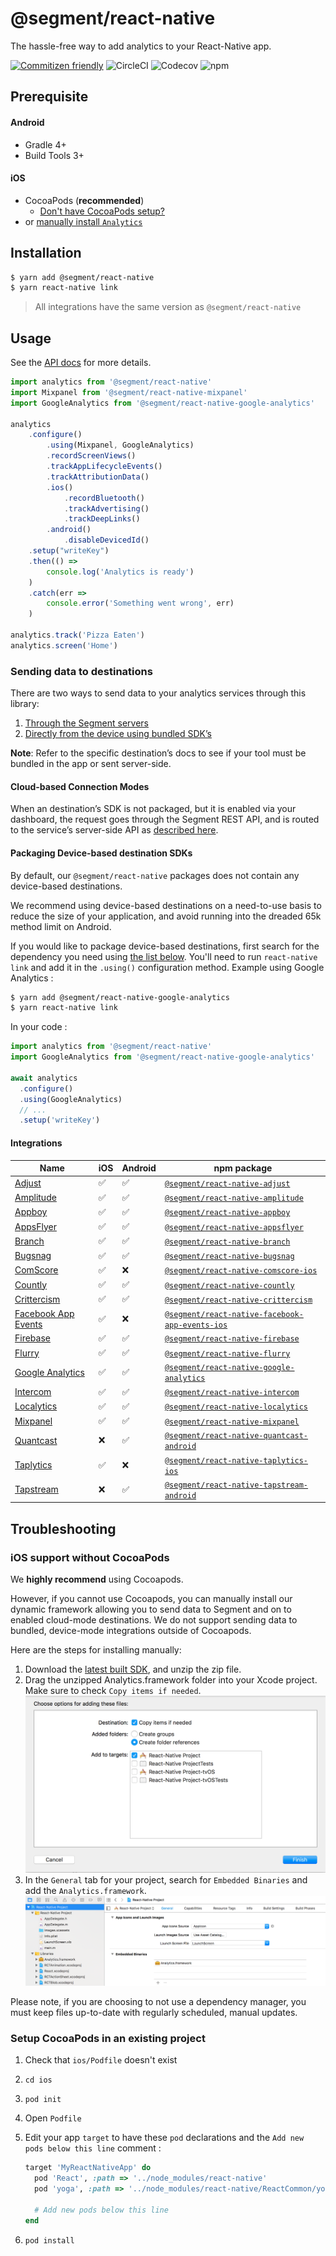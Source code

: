 # @segment/react-native

The hassle-free way to add analytics to your React-Native app.

[![Commitizen friendly](https://img.shields.io/badge/commitizen-friendly-brightgreen.svg)](http://commitizen.github.io/cz-cli/) ![CircleCI](https://img.shields.io/circleci/project/github/segment/analytics-react-native.svg) ![Codecov](https://img.shields.io/codecov/c/github/segment/analytics-react-native.svg) ![npm](https://img.shields.io/npm/v/@segment/react-native.svg)

## Prerequisite

#### Android

- Gradle 4+
- Build Tools 3+

#### iOS

- CocoaPods (**recommended**)
  - [Don't have CocoaPods setup?](#setup-cocoapods-in-an-existing-project)
- or [manually install `Analytics`](#ios-support-without-cocoapods)

## Installation

```bash
$ yarn add @segment/react-native
$ yarn react-native link
```

> All integrations have the same version as `@segment/react-native`

## Usage

See the [API docs](packages/core/docs/classes/analytics.client.md) for more details.

<!-- prettier-ignore -->
```js
import analytics from '@segment/react-native'
import Mixpanel from '@segment/react-native-mixpanel'
import GoogleAnalytics from '@segment/react-native-google-analytics'

analytics
    .configure()
        .using(Mixpanel, GoogleAnalytics)
        .recordScreenViews()
        .trackAppLifecycleEvents()
        .trackAttributionData()
        .ios()
            .recordBluetooth()
            .trackAdvertising()
            .trackDeepLinks()
        .android()
            .disableDevicedId()
    .setup("writeKey")
    .then(() =>
        console.log('Analytics is ready')
    )
    .catch(err =>
        console.error('Something went wrong', err)
    )

analytics.track('Pizza Eaten')
analytics.screen('Home')
```

### Sending data to destinations

<!-- Based on https://segment.com/docs/sources/mobile/android/#sending-data-to-destinations -->

There are two ways to send data to your analytics services through this library:

1.  [Through the Segment servers](#cloud-based-connection-modes)
2.  [Directly from the device using bundled SDK’s](#packaging-device-based-destination-sdks)

**Note**: Refer to the specific destination’s docs to see if your tool must be bundled in the app or sent server-side.

#### Cloud-based Connection Modes

When an destination’s SDK is not packaged, but it is enabled via your dashboard, the request goes through the Segment REST API, and is routed to the service’s server-side API as [described here](https://segment.com/docs/integrations/#connection-modes).

#### Packaging Device-based destination SDKs

By default, our `@segment/react-native` packages does not contain any device-based destinations.

We recommend using device-based destinations on a need-to-use basis to reduce the size of your application, and avoid running into the dreaded 65k method limit on Android.

If you would like to package device-based destinations, first search for the dependency you need using [the list below](#integrations).
You'll need to run `react-native link` and add it in the `.using()` configuration method. Example using Google Analytics :

```bash
$ yarn add @segment/react-native-google-analytics
$ yarn react-native link
```

In your code :

```js
import analytics from '@segment/react-native'
import GoogleAnalytics from '@segment/react-native-google-analytics'

await analytics
  .configure()
  .using(GoogleAnalytics)
  // ...
  .setup('writeKey')
```

#### Integrations

<!-- AUTOGEN:INTEGRATIONS:BEGIN -->

| Name                                                                                               | iOS                | Android            | npm package                                                                                                                    |
| -------------------------------------------------------------------------------------------------- | ------------------ | ------------------ | ------------------------------------------------------------------------------------------------------------------------------ |
| [Adjust](https://www.npmjs.com/package/@segment/react-native-adjust)                               | :white_check_mark: | :white_check_mark: | [`@segment/react-native-adjust`](https://www.npmjs.com/package/@segment/react-native-adjust)                                   |
| [Amplitude](https://www.npmjs.com/package/@segment/react-native-amplitude)                         | :white_check_mark: | :white_check_mark: | [`@segment/react-native-amplitude`](https://www.npmjs.com/package/@segment/react-native-amplitude)                             |
| [Appboy](https://www.npmjs.com/package/@segment/react-native-appboy)                               | :white_check_mark: | :white_check_mark: | [`@segment/react-native-appboy`](https://www.npmjs.com/package/@segment/react-native-appboy)                                   |
| [AppsFlyer](https://www.npmjs.com/package/@segment/react-native-appsflyer)                         | :white_check_mark: | :white_check_mark: | [`@segment/react-native-appsflyer`](https://www.npmjs.com/package/@segment/react-native-appsflyer)                             |
| [Branch](https://www.npmjs.com/package/@segment/react-native-branch)                               | :white_check_mark: | :white_check_mark: | [`@segment/react-native-branch`](https://www.npmjs.com/package/@segment/react-native-branch)                                   |
| [Bugsnag](https://www.npmjs.com/package/@segment/react-native-bugsnag)                             | :white_check_mark: | :white_check_mark: | [`@segment/react-native-bugsnag`](https://www.npmjs.com/package/@segment/react-native-bugsnag)                                 |
| [ComScore](https://www.npmjs.com/package/@segment/react-native-comscore-ios)                       | :white_check_mark: | :x:                | [`@segment/react-native-comscore-ios`](https://www.npmjs.com/package/@segment/react-native-comscore-ios)                       |
| [Countly](https://www.npmjs.com/package/@segment/react-native-countly)                             | :white_check_mark: | :white_check_mark: | [`@segment/react-native-countly`](https://www.npmjs.com/package/@segment/react-native-countly)                                 |
| [Crittercism](https://www.npmjs.com/package/@segment/react-native-crittercism)                     | :white_check_mark: | :white_check_mark: | [`@segment/react-native-crittercism`](https://www.npmjs.com/package/@segment/react-native-crittercism)                         |
| [Facebook App Events](https://www.npmjs.com/package/@segment/react-native-facebook-app-events-ios) | :white_check_mark: | :x:                | [`@segment/react-native-facebook-app-events-ios`](https://www.npmjs.com/package/@segment/react-native-facebook-app-events-ios) |
| [Firebase](https://www.npmjs.com/package/@segment/react-native-firebase)                           | :white_check_mark: | :white_check_mark: | [`@segment/react-native-firebase`](https://www.npmjs.com/package/@segment/react-native-firebase)                               |
| [Flurry](https://www.npmjs.com/package/@segment/react-native-flurry)                               | :white_check_mark: | :white_check_mark: | [`@segment/react-native-flurry`](https://www.npmjs.com/package/@segment/react-native-flurry)                                   |
| [Google Analytics](https://www.npmjs.com/package/@segment/react-native-google-analytics)           | :white_check_mark: | :white_check_mark: | [`@segment/react-native-google-analytics`](https://www.npmjs.com/package/@segment/react-native-google-analytics)               |
| [Intercom](https://www.npmjs.com/package/@segment/react-native-intercom)                           | :white_check_mark: | :white_check_mark: | [`@segment/react-native-intercom`](https://www.npmjs.com/package/@segment/react-native-intercom)                               |
| [Localytics](https://www.npmjs.com/package/@segment/react-native-localytics)                       | :white_check_mark: | :white_check_mark: | [`@segment/react-native-localytics`](https://www.npmjs.com/package/@segment/react-native-localytics)                           |
| [Mixpanel](https://www.npmjs.com/package/@segment/react-native-mixpanel)                           | :white_check_mark: | :white_check_mark: | [`@segment/react-native-mixpanel`](https://www.npmjs.com/package/@segment/react-native-mixpanel)                               |
| [Quantcast](https://www.npmjs.com/package/@segment/react-native-quantcast-android)                 | :x:                | :white_check_mark: | [`@segment/react-native-quantcast-android`](https://www.npmjs.com/package/@segment/react-native-quantcast-android)             |
| [Taplytics](https://www.npmjs.com/package/@segment/react-native-taplytics-ios)                     | :white_check_mark: | :x:                | [`@segment/react-native-taplytics-ios`](https://www.npmjs.com/package/@segment/react-native-taplytics-ios)                     |
| [Tapstream](https://www.npmjs.com/package/@segment/react-native-tapstream-android)                 | :x:                | :white_check_mark: | [`@segment/react-native-tapstream-android`](https://www.npmjs.com/package/@segment/react-native-tapstream-android)             |

<!-- AUTOGEN:INTEGRATIONS:END -->

## Troubleshooting

### iOS support without CocoaPods

<!-- Based on https://segment.com/docs/sources/mobile/ios/#dynamic-framework-for-manual-installation -->

We **highly recommend** using Cocoapods.

However, if you cannot use Cocoapods, you can manually install our dynamic framework allowing you to send data to Segment and on to enabled cloud-mode destinations. We do not support sending data to bundled, device-mode integrations outside of Cocoapods.

Here are the steps for installing manually:

1.  Download the [latest built SDK](https://github.com/segmentio/analytics-ios/releases), and unzip the zip file.
2.  Drag the unzipped Analytics.framework folder into your Xcode project.
    Make sure to check `Copy items if needed`.
    ![Add Analytics.framework](docs/ios/add-analytics-framework.png)
3.  In the `General` tab for your project, search for `Embedded Binaries` and add the `Analytics.framework`.
    ![Embed Analytics.framework](docs/ios/embed-analytics-framework.png)

Please note, if you are choosing to not use a dependency manager, you must keep files up-to-date with regularly scheduled, manual updates.

### Setup CocoaPods in an existing project

1.  Check that `ios/Podfile` doesn't exist
2.  `cd ios`
3.  `pod init`
4.  Open `Podfile`
5.  Edit your app `target` to have these `pod` declarations and the `Add new pods below this line` comment :

    ```ruby
    target 'MyReactNativeApp' do
      pod 'React', :path => '../node_modules/react-native'
      pod 'yoga', :path => '../node_modules/react-native/ReactCommon/yoga'

      # Add new pods below this line
    end
    ```

6.  `pod install`
